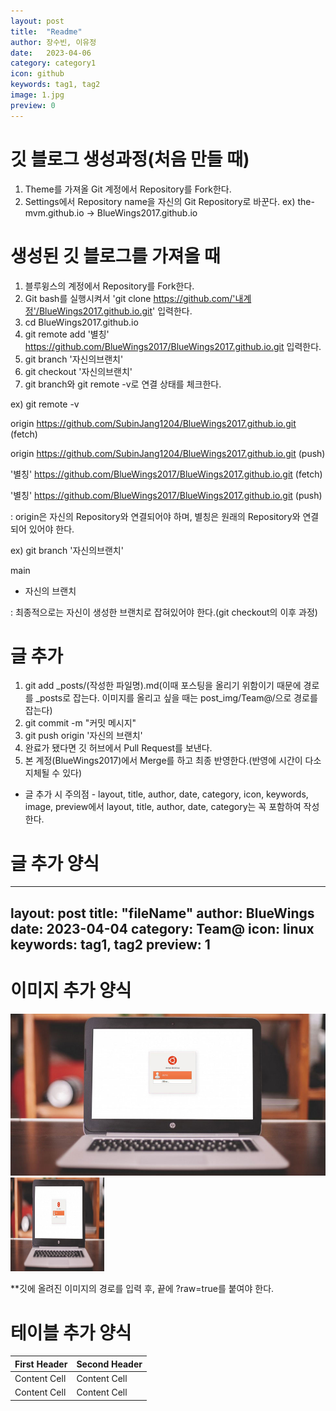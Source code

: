 ```yaml
---
layout: post
title:  "Readme"
author: 장수빈, 이유정
date:   2023-04-06
category: category1
icon: github
keywords: tag1, tag2
image: 1.jpg
preview: 0
---
```


# 깃 블로그 생성과정(처음 만들 때)
1. Theme를 가져올 Git 계정에서 Repository를 Fork한다.
2. Settings에서 Repository name을 자신의 Git Repository로 바꾼다. ex) the-mvm.github.io -> BlueWings2017.github.io


# 생성된 깃 블로그를 가져올 때
1. 블루윙스의 계정에서 Repository를 Fork한다.
2. Git bash를 실행시켜서 'git clone https://github.com/'내계정'/BlueWings2017.github.io.git' 입력한다.
3. cd BlueWings2017.github.io
4. git remote add '별칭' https://github.com/BlueWings2017/BlueWings2017.github.io.git 입력한다.
5. git branch '자신의브랜치'
6. git checkout '자신의브랜치'
7. git branch와 git remote -v로 연결 상태를 체크한다.

 ex) git remote -v
 
origin  https://github.com/SubinJang1204/BlueWings2017.github.io.git (fetch)

origin  https://github.com/SubinJang1204/BlueWings2017.github.io.git (push)

'별칭'   https://github.com/BlueWings2017/BlueWings2017.github.io.git (fetch)

'별칭'   https://github.com/BlueWings2017/BlueWings2017.github.io.git (push)

: origin은 자신의 Repository와 연결되어야 하며, 별칭은 원래의 Repository와 연결되어 있어야 한다.
 
 
 ex) git branch '자신의브랜치'
 
  main
  
* 자신의 브랜치

: 최종적으로는 자신이 생성한 브랜치로 잡혀있어야 한다.(git checkout의 이후 과정)


# 글 추가
1. git add _posts/(작성한 파일명).md(이때 포스팅을 올리기 위함이기 때문에 경로를 _posts로 잡는다. 이미지를 올리고 싶을 때는 post_img/Team@/으로 경로를 잡는다)
2. git commit -m "커밋 메시지"
3. git push origin '자신의 브랜치'
4. 완료가 됐다면 깃 허브에서 Pull Request를 보낸다.
5. 본 계정(BlueWings2017)에서 Merge를 하고 최종 반영한다.(반영에 시간이 다소 지체될 수 있다)

* 글 추가 시 주의점 - layout, title, author, date, category, icon, keywords, image, preview에서 layout, title, author, date, category는 꼭 포함하여 작성한다.


# 글 추가 양식

---
layout: post
title:  "fileName"
author: BlueWings
date:   2023-04-04
category: Team@
icon: linux
keywords: tag1, tag2
preview: 1
---


# 이미지 추가 양식

![Test](https://github.com/BlueWings2017/BlueWings2017.github.io/blob/main/post-img/TeamB/1.jpg?raw=true)<br/>
<img src="https://github.com/BlueWings2017/BlueWings2017.github.io/blob/main/post-img/TeamB/1.jpg?raw=true" width="150" height="150"/>

**깃에 올려진 이미지의 경로를 입력 후, 끝에 ?raw=true를 붙여야 한다.


# 테이블 추가 양식

| First Header | Second Header |
| ------------ | ------------- |
| Content Cell | Content Cell  |
| Content Cell | Content Cell  |
